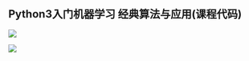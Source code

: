 ## Python3入门机器学习 经典算法与应用(课程代码)

![](/home/js/Pictures/screenPicture/Screenshot-20200225150430-1420x931.png)

![](/home/js/Pictures/screenPicture/Screenshot-20200225150543-1199x900.png)
